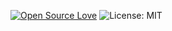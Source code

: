 [![Open Source Love](https://badges.frapsoft.com/os/v1/open-source.svg?v=103)](https://opensource.org/licenses/MIT) ![License: MIT](https://img.shields.io/badge/License-MIT-yellow.svg)
